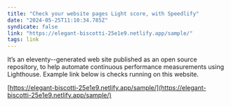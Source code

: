 ```yaml
---
title: "Check your website pages Light score, with Speedlify"
date: "2024-05-25T11:10:34.785Z"
syndicate: false
link: "https://elegant-biscotti-25e1e9.netlify.app/sample/"
tags: link
---
```


It’s an eleventy--generated web site published as an open source repository, to help automate continuous performance measurements using Lighthouse. Example link below is checks running on this website.

[https://elegant-biscotti-25e1e9.netlify.app/sample/](https://elegant-biscotti-25e1e9.netlify.app/sample/)